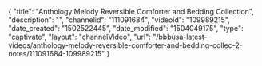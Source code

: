 {
    "title": "Anthology Melody Reversible Comforter and Bedding Collection",
    "description": "",
    "channelid": "111091684",
    "videoid": "109989215",
    "date_created": "1502522445",
    "date_modified": "1504049175",
    "type": "captivate",
    "layout": "channelVideo",
    "url": "\/bbbusa-latest-videos\/anthology-melody-reversible-comforter-and-bedding-collec-2-notes\/111091684-109989215"
}